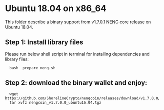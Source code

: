 # Ubuntu 18.04 on x86_64

This folder describe a binary support from v1.7.0.1 NENG core release on Ubuntu 18.04.

## Step 1: Install library files
Please run below shell script in terminal for installing dependencies and library files:
```
  bash  prepare_neng.sh
```

## Step 2: download the binary wallet and enjoy:
```
  wget https://github.com/ShorelineCrypto/nengcoin/releases/download/v1.7.0.0/nengcoin_v1.7.0.0_ubuntu16.04.tgz
  tar xvfz nengcoin_v1.7.0.0_ubuntu16.04.tgz
```
